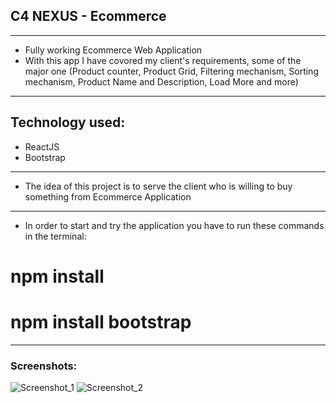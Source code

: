## C4 NEXUS - Ecommerce 
___

* Fully working Ecommerce Web Application
* With this app I have covored my client's requirements, some of the major one (Product counter, Product Grid, Filtering mechanism, Sorting mechanism, Product Name and Description, Load More and more)
___

## Technology used:
* ReactJS
* Bootstrap

___
* The idea of this project is to serve the client who is willing to buy something from Ecommerce Application
___
* In order to start and try the application you have to run these commands in the terminal:
# npm install
# npm install bootstrap

___
### Screenshots:

![Screenshot_1](https://github.com/dimiturstefanow/Listify/assets/126346506/1aa3a3f5-aa66-43cb-b19c-cca54e106c18)
![Screenshot_2](https://github.com/dimiturstefanow/Listify/assets/126346506/f1291d66-d965-4dd7-9c46-503946d17110)






